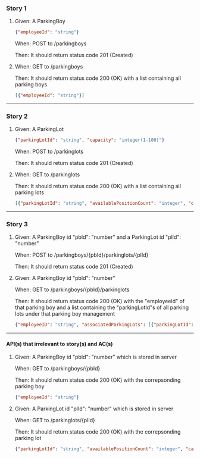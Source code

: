 ### Story 1
1. Given: A ParkingBoy
    ```JSON
    {"employeeId": "string"}
    ```
    When: POST to /parkingboys
    
    Then: It should return status code 201 (Created)
    
2.  When: GET to /parkingboys
    
    Then: It should return status code 200 (OK) with a list containing all parking boys
    ```JSON
    [{"employeeId": "string"}]
    ```

----
### Story 2
1. Given: A ParkingLot
	```JSON
	{"parkingLotId": "string", "capacity": "integer(1-100)"}
	```
    When: POST to /parkinglots
    
    Then: It should return status code 201 (Created)
    
2.  When: GET to /parkinglots
    
    Then: It should return status code 200 (OK) with a list containing all parking lots
    ```JSON
    [{"parkingLotId": "string", "availablePositionCount": "integer", "capacity": "integer(1-100)"}]
    ```

----
### Story 3
1. Given: A ParkingBoy id "pbId": "number" and a ParkingLot id "plId": "number"

    When: POST to /parkingboys/{pbId}/parkinglots/{plId}
    
    Then: It should return status code 201 (Created)
    
2. Given: A ParkingBoy id "pbId": "number"

    When: GET to /parkingboys/{pbId}/parkinglots
    
    Then: It should return status code 200 (OK) with the "employeeId" of that parking boy and a list containing the "parkingLotId"s of all parking lots under that parking boy management
    ```JSON
    {"employeeID": "string", "associatedParkingLots": [{"parkingLotId": "string"}]}
    ```

----
#### API(s) that irrelevant to story(s) and AC(s)
1. Given: A ParkingBoy id "pbId": "number" which is stored in server

    When: GET to /parkingboys/{pbId}
    
    Then: It should return status code 200 (OK) with the correpsonding parking boy
    ```JSON
    {"employeeId": "string"}
    ```

2. Given: A ParkingLot id "plId": "number" which is stored in server

    When: GET to /parkinglots/{plId}
    
    Then: It should return status code 200 (OK) with the correpsonding parking lot
    ```JSON
    {"parkingLotId": "string", "availablePositionCount": "integer", "capacity": "integer(1-100)"}
    ```
